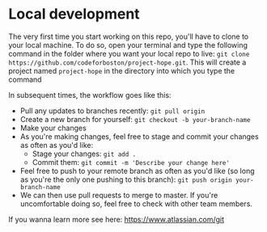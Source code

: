 # Local development
The very first time you start working on this repo, you'll have to clone to your local machine. To do so, open your terminal and type the following command in the folder where you want your local repo to live: `git clone https://github.com/codeforboston/project-hope.git`. This will create a project named `project-hope` in the directory into which you type the command

In subsequent times, the workflow goes like this:
* Pull any updates to branches recently: `git pull origin`
* Create a new branch for yourself: `git checkout -b your-branch-name`
* Make your changes
* As you're making changes, feel free to stage and commit your changes as often as you'd like:
    * Stage your changes: `git add .`
    * Commit them: `git commit -m 'Describe your change here'`
* Feel free to push to your remote branch as often as you'd like (so long as you're the only one pushing to this branch): `git push origin your-branch-name`
* We can then use pull requests to merge to master. If you're uncomfortable doing so, feel free to check with other team members.

If you wanna learn more see here: https://www.atlassian.com/git
